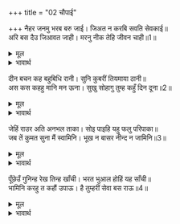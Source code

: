 +++
title = "02 चौपाई"

+++
नैहर जनमु भरब बरु जाई। जिअत न करबि सवति सेवकाई॥  
अरि बस दैउ जिआवत जाही। मरनु नीक तेहि जीवन चाही॥1॥  

<details><summary>मूल</summary>

नैहर जनमु भरब बरु जाई। जिअत न करबि सवति सेवकाई॥  
अरि बस दैउ जिआवत जाही। मरनु नीक तेहि जीवन चाही॥1॥  
</details>

<details><summary>भावार्थ</summary>

मैं भले ही नैहर जाकर वहीं जीवन बिता दूँगी, पर जीते जी सौत की चाकरी नहीं करूँगी। दैव जिसको शत्रु के वश में रखकर जिलाता है, उसके लिए तो जीने की अपेक्षा मरना ही अच्छा है॥1॥  
</details>

दीन बचन कह बहुबिधि रानी। सुनि कुबरीं तियमाया ठानी॥  
अस कस कहहु मानि मन ऊना। सुखु सोहागु तुम्ह कहुँ दिन दूना॥2॥  

<details><summary>मूल</summary>

दीन बचन कह बहुबिधि रानी। सुनि कुबरीं तियमाया ठानी॥  
अस कस कहहु मानि मन ऊना। सुखु सोहागु तुम्ह कहुँ दिन दूना॥2॥  
</details>

<details><summary>भावार्थ</summary>

रानी ने बहुत प्रकार के दीन वचन कहे। उन्हें सुनकर कुबरी ने त्रिया चरित्र फैलाया। (वह बोली-) तुम मन में ग्लानि मानकर ऐसा क्यों कह रही हो, तुम्हारा सुख-सुहाग दिन-दिन दूना होगा॥2॥  
</details>

जेहिं राउर अति अनभल ताका। सोइ पाइहि यहु फलु परिपाका॥  
जब तें कुमत सुना मैं स्वामिनि। भूख न बासर नीन्द न जामिनि॥3॥  

<details><summary>मूल</summary>

जेहिं राउर अति अनभल ताका। सोइ पाइहि यहु फलु परिपाका॥  
जब तें कुमत सुना मैं स्वामिनि। भूख न बासर नीन्द न जामिनि॥3॥  
</details>

<details><summary>भावार्थ</summary>

जिसने तुम्हारी बुराई चाही है, वही परिणाम में यह (बुराई रूप) फल पाएगी। हे स्वामिनि! मैन्ने जब से यह कुमत सुना है, तबसे मुझे न तो दिन में कुछ भूख लगती है और न रात में नीन्द ही आती है॥3॥  
</details>

पूँछेउँ गुनिन्ह रेख तिन्ह खाँची। भरत भुआल होहिं यह साँची॥  
भामिनि करहु त कहौं उपाऊ। है तुम्हरीं सेवा बस राऊ॥4॥  

<details><summary>मूल</summary>

पूँछेउँ गुनिन्ह रेख तिन्ह खाँची। भरत भुआल होहिं यह साँची॥  
भामिनि करहु त कहौं उपाऊ। है तुम्हरीं सेवा बस राऊ॥4॥  
</details>

<details><summary>भावार्थ</summary>

मैन्ने ज्योतिषियों से पूछा, तो उन्होन्ने रेखा खीञ्चकर (गणित करके अथवा निश्चयपूर्वक) कहा कि भरत राजा होङ्गे, यह सत्य बात है। हे भामिनि! तुम करो तो उपाय मैं बताऊँ। राजा तुम्हारी सेवा के वश में हैं ही॥4॥  
</details>

<div class="audioEmbed"  caption="AIR-वाचनम्" src="https://archive
.org/download/rAmcharitmAnas-AIR/EPI-139.mp3"></div>
